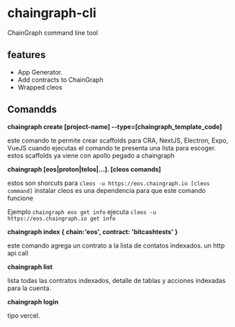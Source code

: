 # chaingraph-cli
ChainGraph command line tool

## features

- App Generator.
- Add contracts to ChainGraph
- Wrapped cleos


## Comandds 

__chaingraph create [project-name] --type=[chaingraph_template_code]__

este comando te permite crear scaffolds para CRA, NextJS, Electron, Expo, VueJS
cuando ejecutas el comando te presenta una lista para escoger.
estos scaffolds ya viene con apollo pegado a chaingraph

__chaingraph [eos|proton|telos|...]. [cleos comands]__

estos son shorcuts para `cleos -u https://eos.chaingraph.io [cleos command]`
instalar cleos es una dependencia para que este comando funcione

Ejemplo `chaingraph eos get info` ejecuta `cleos -u https://eos.chaingraph.io get info`

__chaingraph index { chain:'eos', contract: 'bitcashtests'  }__

este comando agrega un contrato a la lista de contatos indexados. un http api call

__chaingraph list__

lista todas las contratos indexados, detalle de tablas y acciones indexadas para la cuenta.

__chaingraph login__

tipo vercel.






